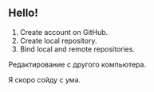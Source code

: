 ## Hello!

1. Create account on GitHub.
2. Create local repository.
3. Bind local and remote repositories.

Редактирование с другого компьютера.


Я скоро сойду с ума.